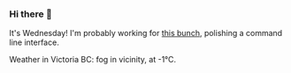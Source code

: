### Hi there :wave:

It's Wednesday! I'm probably working for [this bunch](https://github.com/kohofinancial), polishing a command line interface.

Weather in Victoria BC: fog in vicinity, at -1°C.
